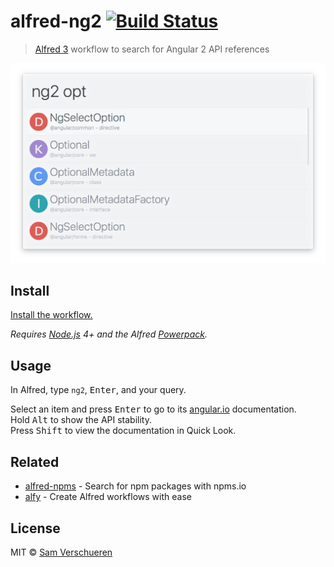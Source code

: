 # alfred-ng2 [![Build Status](https://travis-ci.org/SamVerschueren/alfred-ng2.svg?branch=master)](https://travis-ci.org/SamVerschueren/alfred-ng2)

> [Alfred 3](https://www.alfredapp.com) workflow to search for Angular 2 API references

<img src="screenshot.png" width="694">


## Install

[Install the workflow.](http://www.packal.org/workflow/ng2)

*Requires [Node.js](https://nodejs.org) 4+ and the Alfred [Powerpack](https://www.alfredapp.com/powerpack/).*


## Usage

In Alfred, type `ng2`, <kbd>Enter</kbd>, and your query.

Select an item and press <kbd>Enter</kbd> to go to its [angular.io](https://angular.io) documentation.<br>
Hold <kbd>Alt</kbd> to show the API stability.<br>
Press <kbd>Shift</kbd> to view the documentation in Quick Look.


## Related

- [alfred-npms](https://github.com/sindresorhus/alfred-npms) - Search for npm packages with npms.io
- [alfy](https://github.com/sindresorhus/alfy) - Create Alfred workflows with ease


## License

MIT © [Sam Verschueren](https://github.com/SamVerschueren)
